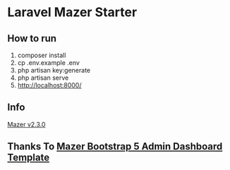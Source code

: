 # Laravel Mazer Starter

## How to run

1. composer install
2. cp .env.example .env
3. php artisan key:generate
4. php artisan serve
5. <http://localhost:8000/>

## Info

[Mazer v2.3.0](https://github.com/zuramai/mazer/releases/tag/v2.3.0)

## Thanks To [Mazer Bootstrap 5 Admin Dashboard Template](https://zuramai.github.io/mazer/)
